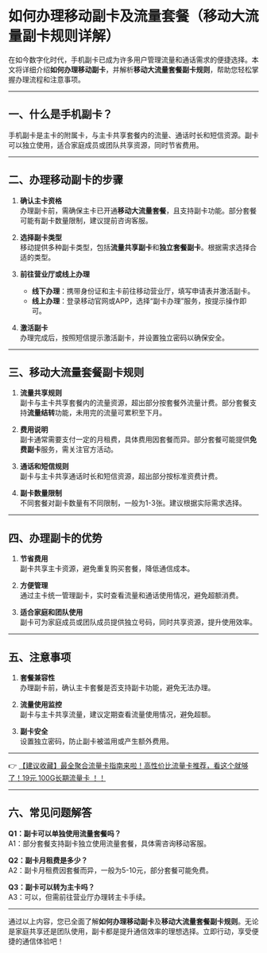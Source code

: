 # 如何办理移动副卡及流量套餐（移动大流量副卡规则详解）

在如今数字化时代，手机副卡已成为许多用户管理流量和通话需求的便捷选择。本文将详细介绍**如何办理移动副卡**，并解析**移动大流量套餐副卡规则**，帮助您轻松掌握办理流程和注意事项。

---

## 一、什么是手机副卡？

手机副卡是主卡的附属卡，与主卡共享套餐内的流量、通话时长和短信资源。副卡可以独立使用，适合家庭成员或团队共享资源，同时节省费用。

---

## 二、办理移动副卡的步骤

1. **确认主卡资格**  
   办理副卡前，需确保主卡已开通**移动大流量套餐**，且支持副卡功能。部分套餐可能有副卡数量限制，建议提前咨询客服。

2. **选择副卡类型**  
   移动提供多种副卡类型，包括**流量共享副卡**和**独立套餐副卡**。根据需求选择合适的类型。

3. **前往营业厅或线上办理**  
   - **线下办理**：携带身份证和主卡前往移动营业厅，填写申请表并激活副卡。  
   - **线上办理**：登录移动官网或APP，选择“副卡办理”服务，按提示操作即可。

4. **激活副卡**  
   办理完成后，按照短信提示激活副卡，并设置独立密码以确保安全。

---

## 三、移动大流量套餐副卡规则

1. **流量共享规则**  
   副卡与主卡共享套餐内的流量资源，超出部分按套餐外流量计费。部分套餐支持**流量结转**功能，未用完的流量可累积至下月。

2. **费用说明**  
   副卡通常需要支付一定的月租费，具体费用因套餐而异。部分套餐可能提供**免费副卡**服务，需关注官方活动。

3. **通话和短信规则**  
   副卡与主卡共享通话时长和短信资源，超出部分按标准资费计费。

4. **副卡数量限制**  
   不同套餐对副卡数量有不同限制，一般为1-3张。建议根据实际需求选择。

---

## 四、办理副卡的优势

1. **节省费用**  
   副卡共享主卡资源，避免重复购买套餐，降低通信成本。

2. **方便管理**  
   通过主卡统一管理副卡，实时查看流量和通话使用情况，避免超额消费。

3. **适合家庭和团队使用**  
   副卡可为家庭成员或团队成员提供独立号码，同时共享资源，提升使用效率。

---

## 五、注意事项

1. **套餐兼容性**  
   办理副卡前，确认主卡套餐是否支持副卡功能，避免无法办理。

2. **流量使用监控**  
   副卡与主卡共享流量，建议定期查看流量使用情况，避免超额。

3. **副卡安全**  
   设置独立密码，防止副卡被滥用或产生额外费用。

---

👉 [【建议收藏】最全聚合流量卡指南来啦！高性价比流量卡推荐，看这个就够了！19元 100G长期流量卡 ！！](https://bit.ly/Liuliangka)

---

## 六、常见问题解答

**Q1：副卡可以单独使用流量套餐吗？**  
A1：部分套餐支持副卡独立使用流量套餐，具体需咨询移动客服。

**Q2：副卡月租费是多少？**  
A2：副卡月租费因套餐而异，一般为5-10元，部分套餐可能免费。

**Q3：副卡可以转为主卡吗？**  
A3：可以，但需前往营业厅办理转主卡手续。

---

通过以上内容，您已全面了解**如何办理移动副卡**及**移动大流量套餐副卡规则**。无论是家庭共享还是团队使用，副卡都是提升通信效率的理想选择。立即行动，享受便捷的通信体验吧！
